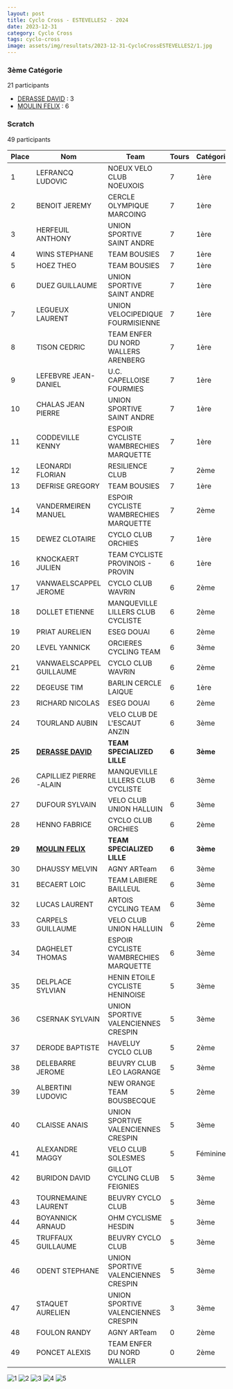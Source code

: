 ```yaml
---
layout: post
title: Cyclo Cross - ESTEVELLES2 - 2024
date: 2023-12-31
category: Cyclo Cross
tags: cyclo-cross
image: assets/img/resultats/2023-12-31-CycloCrossESTEVELLES2/1.jpg
---
```


### 3ème Catégorie
21 participants
- [DERASSE DAVID](https://teamspecializedlille.cc/coureurs/derassedavid) : 3
- [MOULIN FELIX](https://teamspecializedlille.cc/coureurs/moulinfelix) : 6

### Scratch
49 participants

| Place | Nom | Team | Tours | Catégorie | Temps |
|---|---|---|---|---|---|
| 1 | LEFRANCQ LUDOVIC | NOEUX VELO CLUB NOEUXOIS | 7 | 1ère | 0:52:17 | 
| 2 | BENOIT JEREMY | CERCLE OLYMPIQUE MARCOING | 7 | 1ère | 0:53:12 | 
| 3 | HERFEUIL ANTHONY | UNION SPORTIVE SAINT ANDRE | 7 | 1ère | 0:53:18 | 
| 4 | WINS STEPHANE | TEAM BOUSIES | 7 | 1ère | 0:53:57 | 
| 5 | HOEZ THEO | TEAM BOUSIES | 7 | 1ère | 0:55:52 | 
| 6 | DUEZ GUILLAUME | UNION SPORTIVE SAINT ANDRE | 7 | 1ère | 0:56:13 | 
| 7 | LEGUEUX LAURENT | UNION VELOCIPEDIQUE FOURMISIENNE | 7 | 1ère | 0:56:23 | 
| 8 | TISON CEDRIC | TEAM ENFER DU NORD WALLERS ARENBERG | 7 | 1ère | 0:56:31 | 
| 9 | LEFEBVRE JEAN-DANIEL | U.C. CAPELLOISE FOURMIES | 7 | 1ère | 0:57:30 | 
| 10 | CHALAS JEAN PIERRE | UNION SPORTIVE SAINT ANDRE | 7 | 1ère | 0:58:13 | 
| 11 | CODDEVILLE KENNY | ESPOIR CYCLISTE WAMBRECHIES MARQUETTE | 7 | 1ère | 0:59:9 | 
| 12 | LEONARDI FLORIAN | RESILIENCE CLUB | 7 | 2ème | 0:59:15 | 
| 13 | DEFRISE GREGORY | TEAM BOUSIES | 7 | 1ère | 0:59:28 | 
| 14 | VANDERMEIREN MANUEL | ESPOIR CYCLISTE WAMBRECHIES MARQUETTE | 7 | 2ème | 1:0:39 | 
| 15 | DEWEZ CLOTAIRE | CYCLO CLUB ORCHIES | 7 | 1ère | 1:2:8 | 
| 16 | KNOCKAERT JULIEN | TEAM CYCLISTE PROVINOIS - PROVIN | 6 | 1ère | 0:52:19 | 
| 17 | VANWAELSCAPPEL JEROME | CYCLO CLUB WAVRIN | 6 | 2ème | 0:52:28 | 
| 18 | DOLLET ETIENNE | MANQUEVILLE LILLERS CLUB CYCLISTE | 6 | 2ème | 0:52:41 | 
| 19 | PRIAT AURELIEN | ESEG DOUAI | 6 | 2ème | 0:53:6 | 
| 20 | LEVEL YANNICK | ORCIERES CYCLING TEAM | 6 | 3ème | 0:53:13 | 
| 21 | VANWAELSCAPPEL GUILLAUME | CYCLO CLUB WAVRIN | 6 | 2ème | 0:53:22 | 
| 22 | DEGEUSE TIM | BARLIN CERCLE LAIQUE | 6 | 1ère | 0:54:1 | 
| 23 | RICHARD NICOLAS | ESEG DOUAI | 6 | 2ème | 0:54:9 | 
| 24 | TOURLAND AUBIN | VELO CLUB DE L'ESCAUT ANZIN | 6 | 3ème | 0:54:46 | 
| **25** | **[DERASSE DAVID](https://teamspecializedlille.cc/coureurs/derassedavid)** | **TEAM SPECIALIZED LILLE** | **6** | **3ème** | **0:55:15** | 
| 26 | CAPILLIEZ PIERRE -ALAIN | MANQUEVILLE LILLERS CLUB CYCLISTE | 6 | 3ème | 0:56:1 | 
| 27 | DUFOUR SYLVAIN | VELO CLUB UNION HALLUIN | 6 | 3ème | 0:56:5 | 
| 28 | HENNO FABRICE | CYCLO CLUB ORCHIES | 6 | 2ème | 0:56:53 | 
| **29** | **[MOULIN FELIX](https://teamspecializedlille.cc/coureurs/moulinfelix)** | **TEAM SPECIALIZED LILLE** | **6** | **3ème** | **0:56:57** | 
| 30 | DHAUSSY MELVIN | AGNY ARTeam | 6 | 3ème | 0:57:40 | 
| 31 | BECAERT LOIC | TEAM LABIERE BAILLEUL | 6 | 3ème | 0:57:51 | 
| 32 | LUCAS LAURENT | ARTOIS CYCLING TEAM | 6 | 3ème | 0:58:29 | 
| 33 | CARPELS GUILLAUME | VELO CLUB UNION HALLUIN | 6 | 2ème | 0:59:43 | 
| 34 | DAGHELET THOMAS | ESPOIR CYCLISTE WAMBRECHIES MARQUETTE | 6 | 3ème | 1:0:16 | 
| 35 | DELPLACE SYLVIAN | HENIN ETOILE CYCLISTE HENINOISE | 5 | 3ème | 0:52:31 | 
| 36 | CSERNAK SYLVAIN | UNION SPORTIVE VALENCIENNES CRESPIN | 5 | 3ème | 0:52:38 | 
| 37 | DERODE BAPTISTE | HAVELUY CYCLO CLUB | 5 | 2ème | 0:52:41 | 
| 38 | DELEBARRE JEROME | BEUVRY CLUB LEO LAGRANGE | 5 | 3ème | 0:52:54 | 
| 39 | ALBERTINI LUDOVIC | NEW ORANGE TEAM BOUSBECQUE | 5 | 2ème | 0:53:22 | 
| 40 | CLAISSE ANAIS | UNION SPORTIVE VALENCIENNES CRESPIN | 5 | 3ème | 0:54:19 | 
| 41 | ALEXANDRE MAGGY | VELO CLUB SOLESMES | 5 | Féminines | 0:54:35 | 
| 42 | BURIDON DAVID | GILLOT CYCLING CLUB FEIGNIES | 5 | 3ème | 0:55:42 | 
| 43 | TOURNEMAINE LAURENT | BEUVRY CYCLO CLUB | 5 | 3ème | 0:58:43 | 
| 44 | BOYANNICK ARNAUD | OHM CYCLISME HESDIN | 5 | 3ème | 0:59:23 | 
| 45 | TRUFFAUX GUILLAUME | BEUVRY CYCLO CLUB | 5 | 3ème | 1:0:1 | 
| 46 | ODENT STEPHANE | UNION SPORTIVE VALENCIENNES CRESPIN | 5 | 3ème | 1:2:9 | 
| 47 | STAQUET AURELIEN | UNION SPORTIVE VALENCIENNES CRESPIN | 3 | 3ème | 0:55:1 | 
| 48 | FOULON RANDY | AGNY ARTeam | 0 | 2ème | 0:38:53 | 
| 49 | PONCET ALEXIS | TEAM ENFER DU NORD WALLER | 0 | 2ème | 0:38:53 | 

![1](http://teamspecializedlille.github.io/assets/img/resultats/2023-12-31-CycloCrossESTEVELLES2/1.jpg)
![2](http://teamspecializedlille.github.io/assets/img/resultats/2023-12-31-CycloCrossESTEVELLES2/2.jpg)
![3](http://teamspecializedlille.github.io/assets/img/resultats/2023-12-31-CycloCrossESTEVELLES2/3.jpg)
![4](http://teamspecializedlille.github.io/assets/img/resultats/2023-12-31-CycloCrossESTEVELLES2/4.jpg)
![5](http://teamspecializedlille.github.io/assets/img/resultats/2023-12-31-CycloCrossESTEVELLES2/5.jpg)